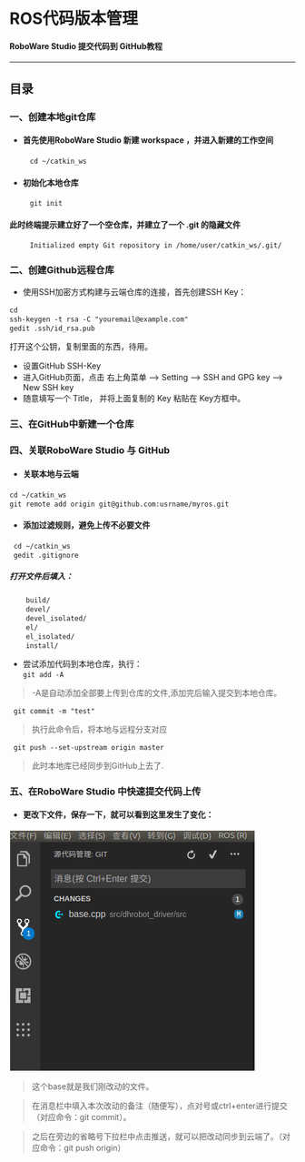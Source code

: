 # ROS代码版本管理
#### RoboWare Studio 提交代码到 GitHub教程

<hr>

## 目录
### 




### 一、创建本地git仓库  
   * #### 首先使用RoboWare Studio 新建 workspace ，并进入新建的工作空间  
   ```
        cd ~/catkin_ws
   ```
   * #### 初始化本地仓库
   ```
        git init 
   ```  
   #### 此时终端提示建立好了一个空仓库，并建立了一个 .git 的隐藏文件
   ```
        Initialized empty Git repository in /home/user/catkin_ws/.git/
   ```  
### 二、创建Github远程仓库
   * 使用SSH加密方式构建与云端仓库的连接，首先创建SSH Key：
   ``` 
   cd
   ssh-keygen -t rsa -C "youremail@example.com"
   gedit .ssh/id_rsa.pub
   ```
   打开这个公钥，复制里面的东西，待用。
   * 设置GitHub SSH-Key
   * 进入GitHub页面，点击 右上角菜单 --> Setting --> SSH and GPG key --> New SSH key
   * 随意填写一个 Title， 并将上面复制的 Key 粘贴在 Key方框中。  
### 三、在GitHub中新建一个仓库
### 四、关联RoboWare Studio 与 GitHub
   * #### 关联本地与云端
   ``` 
   cd ~/catkin_ws
   git remote add origin git@github.com:usrname/myros.git
   ```
   * #### 添加过滤规则，避免上传不必要文件
   ``` 
    cd ~/catkin_ws
    gedit .gitignore
```
 ##### 打开文件后填入：
``` 
    build/
    devel/
    devel_isolated/
    el/
    el_isolated/
    install/   
   ```  
   * 尝试添加代码到本地仓库，执行：  
   `git add -A`
   > -A是自动添加全部要上传到仓库的文件,添加完后输入提交到本地仓库。  
   
   ```
    git commit -m "test"
   ```  
   > 执行此命令后，将本地与远程分支对应
   ```
    git push --set-upstream origin master
```  
   > 此时本地库已经同步到GitHub上去了.  
### 五、在RoboWare Studio 中快速提交代码上传
   * #### 更改下文件，保存一下，就可以看到这里发生了变化：
   ![快速代码提交](https://github.com/JinghuiChan/GitHub/blob/master/Pics/RobowareToGithub/roboware2github1.png)
   
> 这个base就是我们刚改动的文件。  

> 在消息栏中填入本次改动的备注（随便写），点对号或ctrl+enter进行提交（对应命令：git commit）。  

>之后在旁边的省略号下拉栏中点击推送，就可以把改动同步到云端了。（对应命令：git push origin）  
   
    
   
 